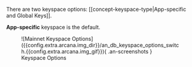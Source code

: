 There are two keyspace options: [[concept-keyspace-type|App-specific and Global Keys]].

**App-specific** keyspace is the default.

<figure markdown="span">
  ![Mainnet Keyspace Options]({{config.extra.arcana.img_dir}}/an_db_keyspace_options_switch.{{config.extra.arcana.img_gif}}){ .an-screenshots }
  <figcaption>Keyspace Options</figcaption>
</figure>

<!---
To enable **Global Keyspace** the app must be verified. Select the option and click **Verify**. Fill out the verification form, and click **Submit**. 

<figure markdown="span">
  <img class="an-screenshots width_35pc" alt="Request Global Keyspace" src="{{config.extra.arcana.img_dir}}/an_db_global_keys_verify.{{config.extra.arcana.img_png}}"/>
  <figcaption>Request Global Keyspace</figcaption>
</figure>

You can check the status of **Global Keyspace** verification on the **Keyspace** settings page. After submitting the form, the status will be displayed as **In Review**.

<figure markdown="span">
  ![Global Keyspace Request Status]({{config.extra.arcana.img_dir}}/an_db_global_keys_inreview.{{config.extra.arcana.img_png}}){ .an-screenshots }
  <figcaption>Global Keyspace Request Status</figcaption>
</figure>

The status will change to **Approved** once verification is complete. 

You can integrate your application with the {{config.extra.arcana.sdk_name}} but do not deploy it until the verification is complete. Otherwise, users who log into the app before verification may see different wallet addresses when they re-login after the verification.

<figure markdown="span">
  ![Global Keyspace Request Approved]({{config.extra.arcana.img_dir}}/an_db_global_keys_approved.{{config.extra.arcana.img_png}}){ .an-screenshots }
  <figcaption>Global Keyspace Request Approved</figcaption>
</figure>

Note: AR-8473 fixes - commented out no longer required
--->